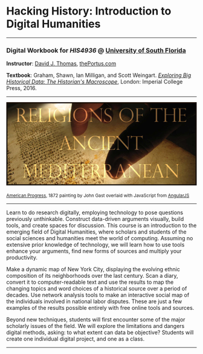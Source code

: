 # Hacking History: Introduction to Digital Humanities

---

### Digital Workbook for *HIS4936* @ [University of South Florida](http://www.usf.edu/)

**Instructor**: [David J. Thomas](mailto::davidjthomas@usf.edu), [thePortus.com](http://thePortus.com/)

**Textbook**: Graham, Shawn, Ian Milligan, and Scott Weingart. *[Exploring Big Historical Data: The Historian's Macroscope](https://www.amazon.com/Exploring-Big-Historical-Data-Historians/dp/1783266376)*, London: Imperial College Press, 2016.

---

![John Gast's 'American Progress' Overlaid with JavaScript](imgs/intro_img.jpg)

<small>[American Progress](http://www.jstor.org/stable/3109364), 1872 painting by John Gast overlaid with JavaScript from [AngularJS](https://angularjs.org/)</small>

---

Learn to do research digitally, employing technology to pose questions previously unthinkable. Construct data-driven arguments visually, build tools, and create spaces for discussion. This course is an introduction to the emerging field of Digital Humanities, where scholars and students of the social sciences and humanities meet the world of computing. Assuming no extensive prior knowledge of technology, we will learn how to use tools enhance your arguments, find new forms of sources and multiply your productivity.

Make a dynamic map of New York City, displaying the evolving ethnic composition of its neighborhoods over the last century. Scan a diary, convert it to computer-readable text and use the results to map the changing topics and word choices of a historical source over a period of decades. Use network analysis tools to make an interactive social map of the individuals involved in national labor disputes. These are just a few examples of the results possible entirely with free online tools and sources.

Beyond new techniques, students will first encounter some of the major scholarly issues of the field.  We will explore the limitations and dangers digital methods, asking: to what extent can data be objective? Students will create one individual digital project, and one as a class.

---
